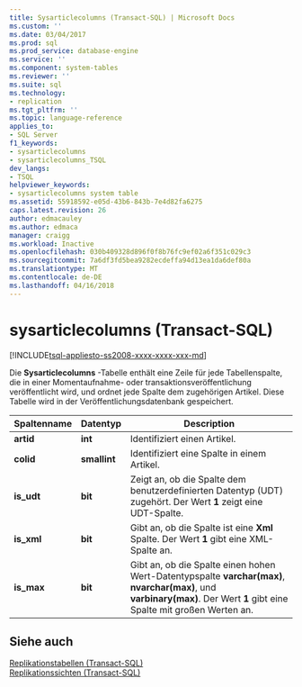 ```yaml
---
title: Sysarticlecolumns (Transact-SQL) | Microsoft Docs
ms.custom: ''
ms.date: 03/04/2017
ms.prod: sql
ms.prod_service: database-engine
ms.service: ''
ms.component: system-tables
ms.reviewer: ''
ms.suite: sql
ms.technology:
- replication
ms.tgt_pltfrm: ''
ms.topic: language-reference
applies_to:
- SQL Server
f1_keywords:
- sysarticlecolumns
- sysarticlecolumns_TSQL
dev_langs:
- TSQL
helpviewer_keywords:
- sysarticlecolumns system table
ms.assetid: 55918592-e05d-43b6-843b-7e4d82fa6275
caps.latest.revision: 26
author: edmacauley
ms.author: edmaca
manager: craigg
ms.workload: Inactive
ms.openlocfilehash: 030b409328d896f0f8b76fc9ef02a6f351c029c3
ms.sourcegitcommit: 7a6df3fd5bea9282ecdeffa94d13ea1da6def80a
ms.translationtype: MT
ms.contentlocale: de-DE
ms.lasthandoff: 04/16/2018
---
```

# <a name="sysarticlecolumns-transact-sql"></a>sysarticlecolumns (Transact-SQL)
[!INCLUDE[tsql-appliesto-ss2008-xxxx-xxxx-xxx-md](../../includes/tsql-appliesto-ss2008-xxxx-xxxx-xxx-md.md)]

  Die **Sysarticlecolumns** -Tabelle enthält eine Zeile für jede Tabellenspalte, die in einer Momentaufnahme- oder transaktionsveröffentlichung veröffentlicht wird, und ordnet jede Spalte dem zugehörigen Artikel. Diese Tabelle wird in der Veröffentlichungsdatenbank gespeichert.  
  
|Spaltenname|Datentyp|Description|  
|-----------------|---------------|-----------------|  
|**artid**|**int**|Identifiziert einen Artikel.|  
|**colid**|**smallint**|Identifiziert eine Spalte in einem Artikel.|  
|**is_udt**|**bit**|Zeigt an, ob die Spalte dem benutzerdefinierten Datentyp (UDT) zugehört. Der Wert **1** zeigt eine UDT-Spalte.|  
|**is_xml**|**bit**|Gibt an, ob die Spalte ist eine **Xml** Spalte. Der Wert **1** gibt eine XML-Spalte an.|  
|**is_max**|**bit**|Gibt an, ob die Spalte einen hohen Wert-Datentypspalte **varchar(max)**, **nvarchar(max)**, und **varbinary(max)**. Der Wert **1** gibt eine Spalte mit großen Werten an.|  
  
## <a name="see-also"></a>Siehe auch  
 [Replikationstabellen &#40;Transact-SQL&#41;](../../relational-databases/system-tables/replication-tables-transact-sql.md)   
 [Replikationssichten &#40;Transact-SQL&#41;](../../relational-databases/system-views/replication-views-transact-sql.md)  
  
  
